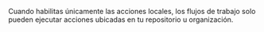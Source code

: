 Cuando habilitas únicamente las acciones locales, los flujos de trabajo solo pueden ejecutar acciones ubicadas en tu repositorio u organización.